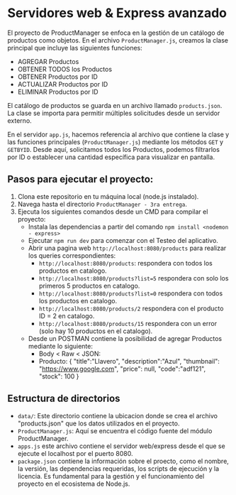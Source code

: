 # Servidores web & Express avanzado

El proyecto de ProductManager se enfoca en la gestión de un catálogo de productos como objetos.
En el archivo `ProductManager.js`, creamos la clase principal que incluye las siguientes funciones:
  - AGREGAR Productos
  - OBTENER TODOS los Productos
  - OBTENER Productos por ID
  - ACTUALIZAR Productos por ID
  - ELIMINAR Productos por ID

El catálogo de productos se guarda en un archivo llamado `products.json`. 
La clase se importa para permitir múltiples solicitudes desde un servidor externo.

En el servidor `app.js`, hacemos referencia al archivo que contiene la clase y las funciones principales (`ProductManager.js`) mediante los métodos `GET` y `GETBYID`. Desde aquí, solicitamos todos los Productos, podemos filtrarlos por ID o establecer una cantidad específica para visualizar en pantalla.

## Pasos para ejecutar el proyecto:
1. Clona este repositorio en tu máquina local (node.js instalado).
2. Navega hasta el directorio `ProductManager - 3ra entrega`.
3. Ejecuta los siguientes comandos desde un CMD para compilar el proyecto:
    - Instala las dependencias a partir del comando `npm install <nodemon - express>`
    - Ejecutar `npm run dev` para comenzar con el Testeo del aplicativo.
    - Abrir una pagina web `http://localhost:8080/products` para realizar los queries correspondientes:
      * `http://localhost:8080/products`: respondera con todos los productos en catalogo.
      * `http://localhost:8080/products?list=5` respondera con solo los primeros 5 productos en catalogo.
      * `http://localhost:8080/products?list=0` respondera con todos los productos en catalogo.
      * `http://localhost:8080/products/2` respondera con el producto ID = 2 en catalogo.
      * `http://localhost:8080/products/15` respondera con un error (solo hay 10 productos en el catalogo).
    - Desde un POSTMAN contiene la posibilidad de agregar Productos mediante lo siguiente:
      * Body < Raw < JSON:
      * Producto: {
         "title":"Llavero",
         "description":"Azul",
         "thumbnail": "https://www.google.com",
         "price": null,
         "code":"adf121", 
         "stock": 100
        }
      
## Estructura de directorios
- `data/`: Este directorio contiene la ubicacion donde se crea el archivo "products.json" que los datos utilizados en el proyecto.
- `ProductManager.js`: Aquí se encuentra el código fuente del módulo ProductManager.
- `apps.js` este archivo contiene el servidor web/express desde el que se ejecute el localhost por el puerto 8080.
- `package.json` contiene la información sobre el proecto, como el nombre, la versión, las dependencias requeridas, los scripts de ejecución y la licencia. Es fundamental para la gestión y el funcionamiento del proyecto en el ecosistema de Node.js.

